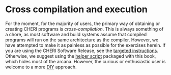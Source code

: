 # Cross compilation and execution

For the moment, for the majority of users, the primary way of obtaining or
creating CHERI programs is *cross-compilation*.  This is always something of a
chore, as most software and build systems assume that compiled programs will run
on the same architecture as the compiler.  However, we have attempted to make it
as painless as possible for the exercises herein.  If you are using the CHERI
Software Release, see the [targeted instructions](./cross-ccc-release.md).
Otherwise, we suggest using the [helper script](./cross-ccc.md) packaged with
this book, which hides most of the arcana.  However, the curious or enthusiastic
user is welcome to a more [DIY](./cross-diy.md) approach.
